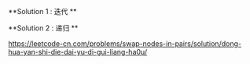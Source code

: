 **Solution 1 : 迭代 **

**Solution 2 : 递归 **


https://leetcode-cn.com/problems/swap-nodes-in-pairs/solution/dong-hua-yan-shi-die-dai-yu-di-gui-liang-ha0u/
